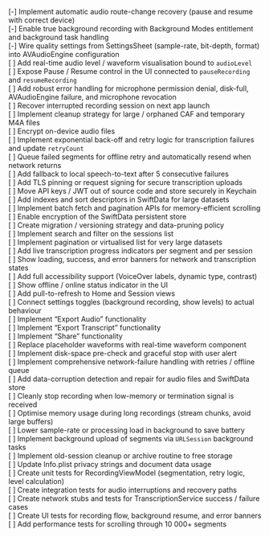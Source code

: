 [-] Implement automatic audio route-change recovery (pause and resume with correct device)  
[-] Enable true background recording with Background Modes entitlement and background task handling  
[-] Wire quality settings from SettingsSheet (sample-rate, bit-depth, format) into AVAudioEngine configuration  
[ ] Add real-time audio level / waveform visualisation bound to `audioLevel`  
[ ] Expose Pause / Resume control in the UI connected to `pauseRecording` and `resumeRecording`  
[ ] Add robust error handling for microphone permission denial, disk-full, AVAudioEngine failure, and microphone revocation  
[ ] Recover interrupted recording session on next app launch  
[ ] Implement cleanup strategy for large / orphaned CAF and temporary M4A files  
[ ] Encrypt on-device audio files  
[ ] Implement exponential back-off and retry logic for transcription failures and update `retryCount`  
[ ] Queue failed segments for offline retry and automatically resend when network returns  
[ ] Add fallback to local speech-to-text after 5 consecutive failures  
[ ] Add TLS pinning or request signing for secure transcription uploads  
[ ] Move API keys / JWT out of source code and store securely in Keychain  
[ ] Add indexes and sort descriptors in SwiftData for large datasets  
[ ] Implement batch fetch and pagination APIs for memory-efficient scrolling  
[ ] Enable encryption of the SwiftData persistent store  
[ ] Create migration / versioning strategy and data-pruning policy  
[ ] Implement search and filter on the sessions list  
[ ] Implement pagination or virtualised list for very large datasets  
[ ] Add live transcription progress indicators per segment and per session  
[ ] Show loading, success, and error banners for network and transcription states  
[ ] Add full accessibility support (VoiceOver labels, dynamic type, contrast)  
[ ] Show offline / online status indicator in the UI  
[ ] Add pull-to-refresh to Home and Session views  
[ ] Connect settings toggles (background recording, show levels) to actual behaviour  
[ ] Implement “Export Audio” functionality  
[ ] Implement “Export Transcript” functionality  
[ ] Implement “Share” functionality  
[ ] Replace placeholder waveforms with real-time waveform component  
[ ] Implement disk-space pre-check and graceful stop with user alert  
[ ] Implement comprehensive network-failure handling with retries / offline queue  
[ ] Add data-corruption detection and repair for audio files and SwiftData store  
[ ] Cleanly stop recording when low-memory or termination signal is received  
[ ] Optimise memory usage during long recordings (stream chunks, avoid large buffers)  
[ ] Lower sample-rate or processing load in background to save battery  
[ ] Implement background upload of segments via `URLSession` background tasks  
[ ] Implement old-session cleanup or archive routine to free storage  
[ ] Update Info.plist privacy strings and document data usage  
[ ] Create unit tests for RecordingViewModel (segmentation, retry logic, level calculation)  
[ ] Create integration tests for audio interruptions and recovery paths  
[ ] Create network stubs and tests for TranscriptionService success / failure cases  
[ ] Create UI tests for recording flow, background resume, and error banners  
[ ] Add performance tests for scrolling through 10 000+ segments